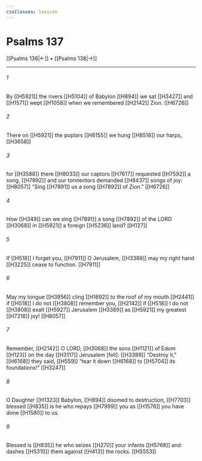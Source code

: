 ```yaml
---
cssClasses: lexicon
---
```


# Psalms 137

[[Psalms 136|←]] • [[Psalms 138|→]]

---

###### 1
By [[H5921]] the rivers [[H5104]] of Babylon [[H894]] we sat [[H3427]] and [[H1571]] wept [[H1058]] when we remembered [[H2142]] Zion. [[H6726]]

###### 2
There on [[H5921]] the poplars [[H6155]] we hung [[H8518]] our harps, [[H3658]]

###### 3
for [[H3588]] there [[H8033]] our captors [[H7617]] requested [[H7592]] a song, [[H7892]] and our tormentors demanded [[H8437]] songs of joy: [[H8057]] “Sing [[H7891]] us  a song [[H7892]] of Zion.” [[H6726]]

###### 4
How [[H349]] can we sing [[H7891]] a song [[H7892]] of the LORD [[H3068]] in [[H5921]] a foreign [[H5236]] land? [[H127]]

###### 5
If [[H518]] I forget you, [[H7911]] O Jerusalem, [[H3389]] may my right hand [[H3225]] cease to function. [[H7911]]

###### 6
May my tongue [[H3956]] cling [[H1692]] to the roof of my mouth [[H2441]] if [[H518]] I do not [[H3808]] remember you, [[H2142]] if [[H518]] I do not [[H3808]] exalt [[H5927]] Jerusalem [[H3389]] as [[H5921]] my greatest [[H7218]] joy! [[H8057]]

###### 7
Remember, [[H2142]] O LORD, [[H3068]] the sons [[H1121]] of Edom [[H123]] on the day [[H3117]] Jerusalem [fell]: [[H3389]] “Destroy it,” [[H6168]] they said, [[H559]] “tear it down [[H6168]] to [[H5704]] its foundations!” [[H3247]]

###### 8
O Daughter [[H1323]] Babylon, [[H894]] doomed to destruction, [[H7703]] blessed [[H835]] is he who repays [[H7999]] you  as [[H1576]] you have done [[H1580]] to us. 

###### 9
Blessed is [[H835]] he who seizes [[H270]] your infants [[H5768]] and dashes [[H5310]] them against [[H413]] the rocks. [[H5553]]

